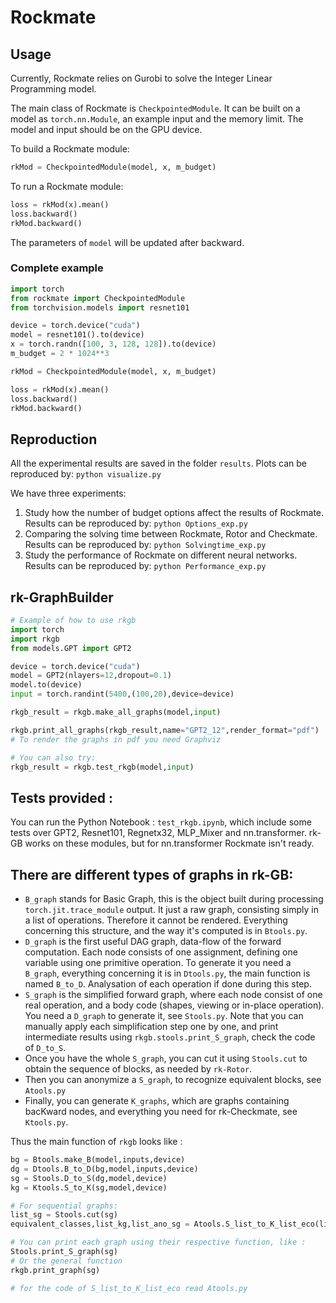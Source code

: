 # Rockmate

## Usage 

Currently, Rockmate relies on Gurobi to solve the Integer Linear Programming model. 

The main class of Rockmate is `CheckpointedModule`. It can be built on a model as `torch.nn.Module`, an example input and the memory limit. The model and input should be on the GPU device.

To build a Rockmate module:
```python
rkMod = CheckpointedModule(model, x, m_budget)
```

To run a Rockmate module:
```python
loss = rkMod(x).mean()
loss.backward()
rkMod.backward()
```

The parameters of `model` will be updated after backward.

### Complete example

```python
import torch
from rockmate import CheckpointedModule
from torchvision.models import resnet101

device = torch.device("cuda")
model = resnet101().to(device)
x = torch.randn([100, 3, 128, 128]).to(device)
m_budget = 2 * 1024**3

rkMod = CheckpointedModule(model, x, m_budget)

loss = rkMod(x).mean()
loss.backward()
rkMod.backward()
```

## Reproduction 

All the experimental results are saved in the folder `results`. Plots can be reproduced by:
```python visualize.py```

We have three experiments:

1. Study how the number of budget options affect the results of Rockmate. Results can be reproduced by:
```python Options_exp.py```
2. Comparing the solving time between Rockmate, Rotor and Checkmate. Results can be reproduced by:
```python Solvingtime_exp.py```
3. Study the performance of Rockmate on different neural networks. Results can be reproduced by:
```python Performance_exp.py```

## rk-GraphBuilder

```python
# Example of how to use rkgb
import torch
import rkgb
from models.GPT import GPT2

device = torch.device("cuda")
model = GPT2(nlayers=12,dropout=0.1)
model.to(device)
input = torch.randint(5400,(100,20),device=device)

rkgb_result = rkgb.make_all_graphs(model,input)

rkgb.print_all_graphs(rkgb_result,name="GPT2_12",render_format="pdf")
# To render the graphs in pdf you need Graphviz

# You can also try:
rkgb_result = rkgb.test_rkgb(model,input)
```

## Tests provided :
You can run the Python Notebook : `test_rkgb.ipynb`, 
which include some tests over GPT2, Resnet101, Regnetx32, MLP_Mixer and nn.transformer.
rk-GB works on these modules, but for nn.transformer Rockmate isn't ready.

## There are different types of graphs in rk-GB:
- `B_graph` stands for Basic Graph, this is the object built during processing `torch.jit.trace_module` output. It just a raw graph, consisting simply in a list of operations. Therefore it cannot be rendered. Everything concerning this structure, and the way it's computed is in `Btools.py`.
- `D_graph` is the first useful DAG graph, data-flow of the forward computation. Each node consists of one assignment, defining one variable using one primitive operation. To generate it you need a `B_graph`, everything concerning it  is in `Dtools.py`, the main function is named `B_to_D`. Analysation of each operation if done during this step. 
- `S_graph` is the simplified forward graph, where each node consist of one real operation, and a body code (shapes, viewing or in-place operation). You need a `D_graph` to generate it, see `Stools.py`. Note that you can manually apply each simplification step one by one, and print intermediate results using `rkgb.stools.print_S_graph`, check the code of `D_to_S`.
- Once you have the whole `S_graph`, you can cut it using `Stools.cut` to obtain the sequence of blocks, as needed by `rk-Rotor`.
- Then you can anonymize a `S_graph`, to recognize equivalent blocks, see `Atools.py`
- Finally, you can generate `K_graphs`, which are graphs containing bacKward nodes, and everything you need for rk-Checkmate, see `Ktools.py`.

Thus the main function of `rkgb` looks like :
```python
bg = Btools.make_B(model,inputs,device)
dg = Dtools.B_to_D(bg,model,inputs,device)
sg = Stools.D_to_S(dg,model,device)
kg = Ktools.S_to_K(sg,model,device)

# For sequential graphs:
list_sg = Stools.cut(sg)
equivalent_classes,list_kg,list_ano_sg = Atools.S_list_to_K_list_eco(list_sg,model,device)

# You can print each graph using their respective function, like :
Stools.print_S_graph(sg)
# Or the general function
rkgb.print_graph(sg)

# for the code of S_list_to_K_list_eco read Atools.py
```